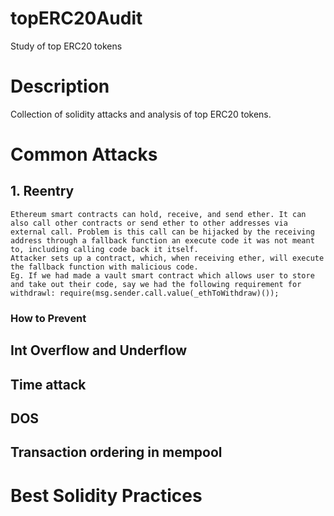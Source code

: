 # topERC20Audit

Study of top ERC20 tokens

# Description

Collection of solidity attacks and analysis of top ERC20 tokens.

# Common Attacks

## 1. Reentry

    Ethereum smart contracts can hold, receive, and send ether. It can also call other contracts or send ether to other addresses via external call. Problem is this call can be hijacked by the receiving address through a fallback function an execute code it was not meant to, including calling code back it itself.
    Attacker sets up a contract, which, when receiving ether, will execute the fallback function with malicious code.
    Eg. If we had made a vault smart contract which allows user to store and take out their code, say we had the following requirement for withdrawl: require(msg.sender.call.value(_ethToWithdraw)());

### How to Prevent

## Int Overflow and Underflow

## Time attack

## DOS

## Transaction ordering in mempool

# Best Solidity Practices
